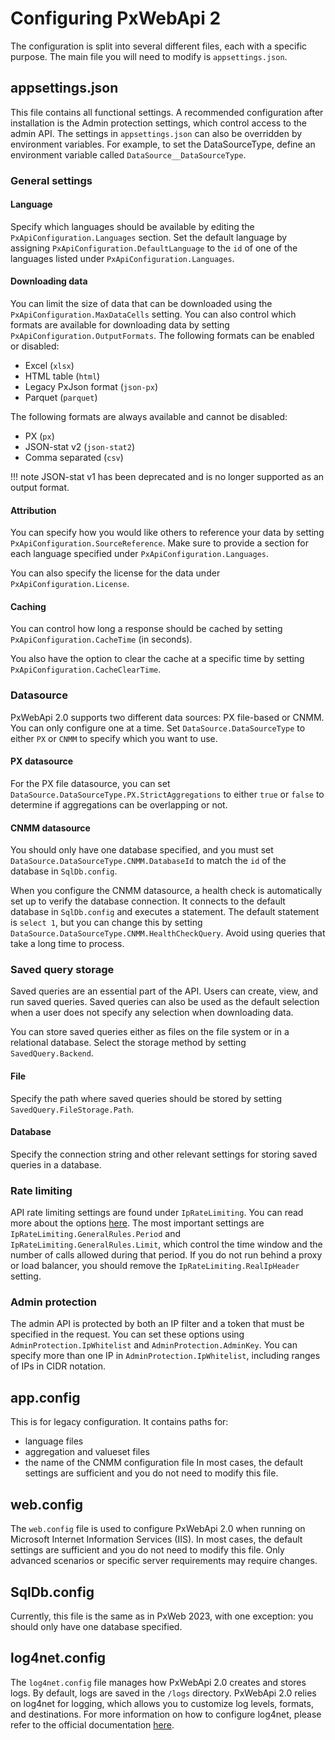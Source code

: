 # Configuring PxWebApi 2
The configuration is split into several different files, each with a specific purpose. The main file you will need to modify is `appsettings.json`.

## appsettings.json
This file contains all functional settings. A recommended configuration after installation is the Admin protection settings, which control access to the admin API. The settings in `appsettings.json` can also be overridden by environment variables. For example, to set the DataSourceType, define an environment variable called `DataSource__DataSourceType`.

### General settings

#### Language
Specify which languages should be available by editing the `PxApiConfiguration.Languages` section. Set the default language by assigning `PxApiConfiguration.DefaultLanguage` to the `id` of one of the languages listed under `PxApiConfiguration.Languages`.

#### Downloading data
You can limit the size of data that can be downloaded using the `PxApiConfiguration.MaxDataCells` setting.
You can also control which formats are available for downloading data by setting `PxApiConfiguration.OutputFormats`.
The following formats can be enabled or disabled:

- Excel (`xlsx`)
- HTML table (`html`)
- Legacy PxJson format (`json-px`)
- Parquet (`parquet`)

The following formats are always available and cannot be disabled:

- PX (`px`)
- JSON-stat v2 (`json-stat2`)
- Comma separated (`csv`)

!!! note
    JSON-stat v1 has been deprecated and is no longer supported as an output format.

#### Attribution
You can specify how you would like others to reference your data by setting `PxApiConfiguration.SourceReference`. Make sure to provide a section for each language specified under `PxApiConfiguration.Languages`.

You can also specify the license for the data under `PxApiConfiguration.License`.

#### Caching
You can control how long a response should be cached by setting `PxApiConfiguration.CacheTime` (in seconds).

You also have the option to clear the cache at a specific time by setting `PxApiConfiguration.CacheClearTime`.

### Datasource
PxWebApi 2.0 supports two different data sources: PX file-based or CNMM. You can only configure one at a time. Set `DataSource.DataSourceType` to either `PX` or `CNMM` to specify which you want to use.

#### PX datasource
For the PX file datasource, you can set `DataSource.DataSourceType.PX.StrictAggregations` to either `true` or `false` to determine if aggregations can be overlapping or not.

#### CNMM datasource
You should only have one database specified, and you must set `DataSource.DataSourceType.CNMM.DatabaseId` to match the `id` of the database in `SqlDb.config`.

When you configure the CNMM datasource, a health check is automatically set up to verify the database connection. It connects to the default database in `SqlDb.config` and executes a statement. The default statement is `select 1`, but you can change this by setting `DataSource.DataSourceType.CNMM.HealthCheckQuery`. Avoid using queries that take a long time to process.

### Saved query storage
Saved queries are an essential part of the API. Users can create, view, and run saved queries. Saved queries can also be used as the default selection when a user does not specify any selection when downloading data.

You can store saved queries either as files on the file system or in a relational database. Select the storage method by setting `SavedQuery.Backend`.

#### File
Specify the path where saved queries should be stored by setting `SavedQuery.FileStorage.Path`.

#### Database
Specify the connection string and other relevant settings for storing saved queries in a database.

### Rate limiting
API rate limiting settings are found under `IpRateLimiting`. You can read more about the options [here](https://github.com/stefanprodan/aspnetcoreratelimit/wiki/ipratelimitmiddleware). The most important settings are `IpRateLimiting.GeneralRules.Period` and `IpRateLimiting.GeneralRules.Limit`, which control the time window and the number of calls allowed during that period.
If you do not run behind a proxy or load balancer, you should remove the `IpRateLimiting.RealIpHeader` setting.


### Admin protection
The admin API is protected by both an IP filter and a token that must be specified in the request. You can set these options using `AdminProtection.IpWhitelist` and `AdminProtection.AdminKey`. You can specify more than one IP in `AdminProtection.IpWhitelist`, including ranges of IPs in CIDR notation.


## app.config
This is for legacy configuration. It contains paths for:
- language files
- aggregation and valueset files
- the name of the CNMM configuration file
In most cases, the default settings are sufficient and you do not need to modify this file.

## web.config
The `web.config` file is used to configure PxWebApi 2.0 when running on Microsoft Internet Information Services (IIS). In most cases, the default settings are sufficient and you do not need to modify this file. Only advanced scenarios or specific server requirements may require changes.

## SqlDb.config
Currently, this file is the same as in PxWeb 2023, with one exception: you should only have one database specified.

## log4net.config
The `log4net.config` file manages how PxWebApi 2.0 creates and stores logs. By default, logs are saved in the `/logs` directory. PxWebApi 2.0 relies on log4net for logging, which allows you to customize log levels, formats, and destinations. For more information on how to configure log4net, please refer to the official documentation [here](https://logging.apache.org/log4net/manual/configuration.html).
